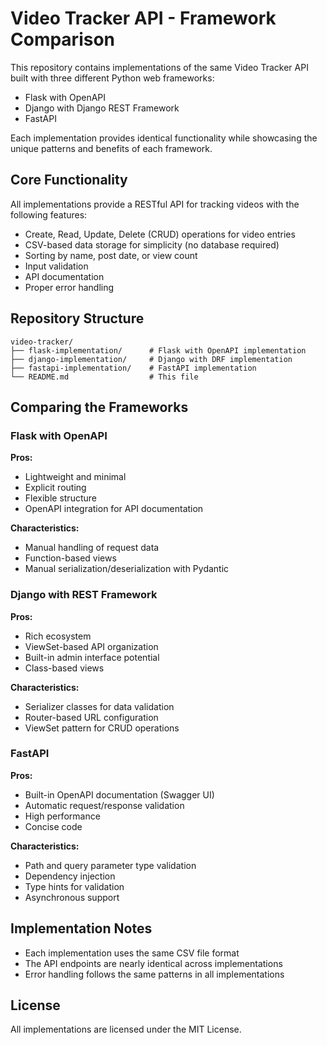 # Video Tracker API - Framework Comparison

This repository contains implementations of the same Video Tracker API built with three different Python web frameworks:

- Flask with OpenAPI
- Django with Django REST Framework
- FastAPI

Each implementation provides identical functionality while showcasing the unique patterns and benefits of each framework.

## Core Functionality

All implementations provide a RESTful API for tracking videos with the following features:

- Create, Read, Update, Delete (CRUD) operations for video entries
- CSV-based data storage for simplicity (no database required)
- Sorting by name, post date, or view count
- Input validation
- API documentation
- Proper error handling

## Repository Structure

```
video-tracker/
├── flask-implementation/      # Flask with OpenAPI implementation
├── django-implementation/     # Django with DRF implementation
├── fastapi-implementation/    # FastAPI implementation
└── README.md                  # This file
```

## Comparing the Frameworks

### Flask with OpenAPI

**Pros:**
- Lightweight and minimal
- Explicit routing
- Flexible structure
- OpenAPI integration for API documentation

**Characteristics:**
- Manual handling of request data
- Function-based views
- Manual serialization/deserialization with Pydantic

### Django with REST Framework

**Pros:**
- Rich ecosystem
- ViewSet-based API organization
- Built-in admin interface potential
- Class-based views

**Characteristics:**
- Serializer classes for data validation
- Router-based URL configuration
- ViewSet pattern for CRUD operations

### FastAPI

**Pros:**
- Built-in OpenAPI documentation (Swagger UI)
- Automatic request/response validation
- High performance
- Concise code

**Characteristics:**
- Path and query parameter type validation
- Dependency injection
- Type hints for validation
- Asynchronous support

## Implementation Notes

- Each implementation uses the same CSV file format
- The API endpoints are nearly identical across implementations
- Error handling follows the same patterns in all implementations

## License

All implementations are licensed under the MIT License.